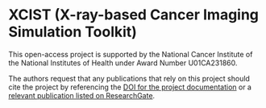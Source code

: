 # XCIST (X-ray-based Cancer Imaging Simulation Toolkit)

This open-access project is supported by the National Cancer Institute of the National Institutes of Health under Award Number U01CA231860.

The authors request that any publications that rely on this project should cite the project by referencing the [DOI for the project documentation](https://zenodo.org/badge/latestdoi/3239534) or a [relevant publication listed on ResearchGate](https://www.researchgate.net/project/XCIST-X-ray-based-Cancer-Imaging-Toolkit).
